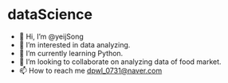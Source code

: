 # dataScience

- 👋 Hi, I’m @yeijSong
- 👀 I’m interested in data analyzing.
- 🌱 I’m currently learning Python.
- 💞️ I’m looking to collaborate on analyzing data of food market.
- 📫 How to reach me dpwl_0731@naver.com
